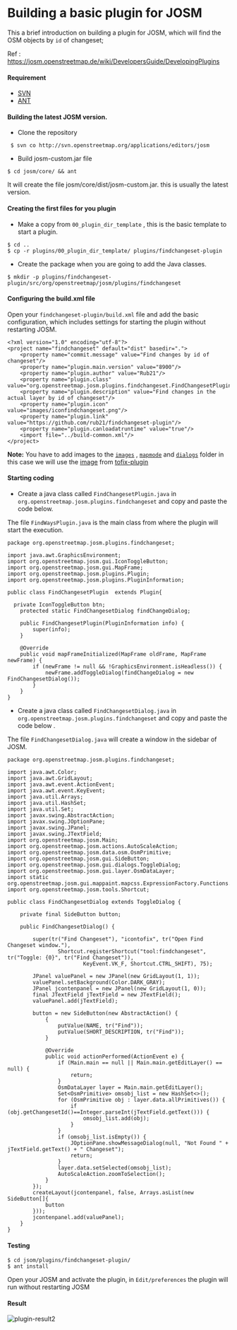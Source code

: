 
# Building a basic plugin for JOSM

This a brief introduction  on building  a plugin for JOSM, which will find the OSM objects by `id` of changeset;

Ref : https://josm.openstreetmap.de/wiki/DevelopersGuide/DevelopingPlugins

#### Requirement

- [SVN](https://subversion.apache.org/)
- [ANT](http://ant.apache.org/)


#### Building the latest JOSM version. 

- Clone  the repository

```
 $ svn co http://svn.openstreetmap.org/applications/editors/josm

```

- Build josm-custom.jar file


```
$ cd josm/core/ && ant
```

It will create the file josm/core/dist/josm-custom.jar.  this is usually the latest version.


#### Creating the first files for you plugin

- Make a copy from `00_plugin_dir_template` , this is the basic template to start a plugin.

```
$ cd ..
$ cp -r plugins/00_plugin_dir_template/ plugins/findchangeset-plugin

```

- Create the package when you are going to add the Java classes.

```
$ mkdir -p plugins/findchangeset-plugin/src/org/openstreetmap/josm/plugins/findchangeset

```


#### Configuring the build.xml file

Open your `findchangeset-plugin/build.xml` file and add the basic configuration, which includes settings for starting the plugin without restarting JOSM.


```
<?xml version="1.0" encoding="utf-8"?>
<project name="findchangeset" default="dist" basedir=".">
    <property name="commit.message" value="Find changes by id of changeset"/>
    <property name="plugin.main.version" value="8900"/>
    <property name="plugin.author" value="Rub21"/>
    <property name="plugin.class" value="org.openstreetmap.josm.plugins.findchangeset.FindChangesetPlugin"/>
    <property name="plugin.description" value="Find changes in the actual layer by id of changeset"/>
    <property name="plugin.icon" value="images/iconfindchangeset.png"/>
    <property name="plugin.link" value="https://github.com/rub21/findchangeset-plugin"/>
    <property name="plugin.canloadatruntime" value="true"/>
    <import file="../build-common.xml"/>  
</project>

```

**Note:** 
You have to add images to the [`images`](https://github.com/Rub21/findchangeset-plugin/blob/master/images/iconfindchangeset.png) , [`mapmode`](https://github.com/Rub21/findchangeset-plugin/blob/master/images/mapmode/iconfindchangeset.png) and [`dialogs`](https://github.com/Rub21/findchangeset-plugin/blob/master/images/dialogs/iconfindchangeset.png) folder in this case we will use the [image](https://raw.githubusercontent.com/JOSM/tofix-plugin/master/images/icontofix.png) from [tofix-plugin](https://github.com/JOSM/tofix-plugin)

#### Starting coding

- Create a java class called `FindChangesetPlugin.java` in `org.openstreetmap.josm.plugins.findchangeset` and copy and paste the code below.

The  file `FindWaysPlugin.java` is the main class from  where the plugin  will start the execution.


```
package org.openstreetmap.josm.plugins.findchangeset;

import java.awt.GraphicsEnvironment;
import org.openstreetmap.josm.gui.IconToggleButton;
import org.openstreetmap.josm.gui.MapFrame;
import org.openstreetmap.josm.plugins.Plugin;
import org.openstreetmap.josm.plugins.PluginInformation;

public class FindChangesetPlugin  extends Plugin{

  private IconToggleButton btn;
    protected static FindChangesetDialog findChangeDialog;
 
    public FindChangesetPlugin(PluginInformation info) {
        super(info);
    }

    @Override
    public void mapFrameInitialized(MapFrame oldFrame, MapFrame newFrame) {
        if (newFrame != null && !GraphicsEnvironment.isHeadless()) {
            newFrame.addToggleDialog(findChangeDialog = new FindChangesetDialog());
        }
    }
}
```


- Create a java class called `FindChangesetDialog.java` in `org.openstreetmap.josm.plugins.findchangeset` and copy and paste the code below .

The file `FindChangesetDialog.java` will create a window in the sidebar of JOSM.

```
package org.openstreetmap.josm.plugins.findchangeset;

import java.awt.Color;
import java.awt.GridLayout;
import java.awt.event.ActionEvent;
import java.awt.event.KeyEvent;
import java.util.Arrays;
import java.util.HashSet;
import java.util.Set;
import javax.swing.AbstractAction;
import javax.swing.JOptionPane;
import javax.swing.JPanel;
import javax.swing.JTextField;
import org.openstreetmap.josm.Main;
import org.openstreetmap.josm.actions.AutoScaleAction;
import org.openstreetmap.josm.data.osm.OsmPrimitive;
import org.openstreetmap.josm.gui.SideButton;
import org.openstreetmap.josm.gui.dialogs.ToggleDialog;
import org.openstreetmap.josm.gui.layer.OsmDataLayer;
import static org.openstreetmap.josm.gui.mappaint.mapcss.ExpressionFactory.Functions.tr;
import org.openstreetmap.josm.tools.Shortcut;

public class FindChangesetDialog extends ToggleDialog {

    private final SideButton button;

    public FindChangesetDialog() {

        super(tr("Find Changeset"), "icontofix", tr("Open Find Changeset window."),
                Shortcut.registerShortcut("tool:findchangeset", tr("Toggle: {0}", tr("Find Changeset")),
                        KeyEvent.VK_F, Shortcut.CTRL_SHIFT), 75);

        JPanel valuePanel = new JPanel(new GridLayout(1, 1));
        valuePanel.setBackground(Color.DARK_GRAY);
        JPanel jcontenpanel = new JPanel(new GridLayout(1, 0));
        final JTextField jTextField = new JTextField();
        valuePanel.add(jTextField);

        button = new SideButton(new AbstractAction() {
            {
                putValue(NAME, tr("Find"));               
                putValue(SHORT_DESCRIPTION, tr("Find"));
            }

            @Override
            public void actionPerformed(ActionEvent e) {
                if (Main.main == null || Main.main.getEditLayer() == null) {
                    return;
                }
                OsmDataLayer layer = Main.main.getEditLayer();
                Set<OsmPrimitive> omsobj_list = new HashSet<>();
                for (OsmPrimitive obj : layer.data.allPrimitives()) {
                    if (obj.getChangesetId()==Integer.parseInt(jTextField.getText())) {
                        omsobj_list.add(obj);
                    }
                }
                if (omsobj_list.isEmpty()) {
                    JOptionPane.showMessageDialog(null, "Not Found " + jTextField.getText() + " Changeset");
                    return;
                }
                layer.data.setSelected(omsobj_list);
                AutoScaleAction.zoomToSelection();
            }
        });
        createLayout(jcontenpanel, false, Arrays.asList(new SideButton[]{
            button
        }));
        jcontenpanel.add(valuePanel);
    }
}

```


#### Testing

```
$ cd jsom/plugins/findchangeset-plugin/
$ ant install

```

Open your JOSM and activate the plugin, in `Edit/preferences` the plugin will run without restarting JOSM

#### Result

![plugin-result2](https://cloud.githubusercontent.com/assets/1152236/11529300/1ded5404-9912-11e5-8933-631db0349f69.gif)
